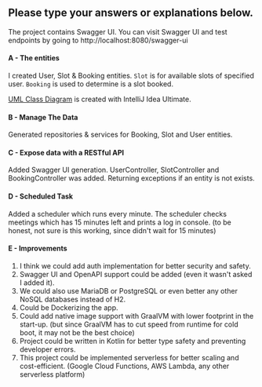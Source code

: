 ## Please type your answers or explanations below.

The project contains Swagger UI. You can visit Swagger UI and test endpoints by going
to http://localhost:8080/swagger-ui

#### A - The entities

I created User, Slot & Booking entities. `Slot` is for available slots of specified user. `Booking` is used to determine
is a slot booked.

[UML Class Diagram](uml-diagram.png) is created with IntelliJ Idea Ultimate.

#### B - Manage The Data

Generated repositories & services for Booking, Slot and User entities.

#### C - Expose data with a RESTful API

Added Swagger UI generation. UserController, SlotController and BookingController was added.
Returning exceptions if an entity is not exists.

#### D - Scheduled Task

Added a scheduler which runs every minute. The scheduler checks meetings which has 15 minutes left and prints a log in
console. (to be honest, not sure is this working, since didn't wait for 15 minutes)

#### E - Improvements

1) I think we could add auth implementation for better security and safety.
2) Swagger UI and OpenAPI support could be added (even it wasn't asked I added it).
3) We could also use MariaDB or PostgreSQL or even better any other NoSQL databases instead of H2.
4) Could be Dockerizing the app.
5) Could add native image support with GraalVM with lower footprint in the start-up. (but since GraalVM has to cut speed
   from runtime for cold boot, it may not be the best choice)
6) Project could be written in Kotlin for better type safety and preventing developer errors.
7) This project could be implemented serverless for better scaling and cost-efficient. (Google Cloud Functions, AWS
   Lambda, any other serverless platform)